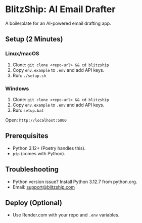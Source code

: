 # BlitzShip: AI Email Drafter

A boilerplate for an AI-powered email drafting app.

## Setup (2 Minutes)

### Linux/macOS
1. Clone: `git clone <repo-url> && cd blitzship`
2. Copy `env.example` to `.env` and add API keys.
3. Run: `./setup.sh`

### Windows
1. Clone: `git clone <repo-url> && cd blitzship`
2. Copy `env.example` to `.env` and add API keys.
3. Run: `setup.bat`

Open: `http://localhost:5000`

## Prerequisites
- Python 3.12+ (Poetry handles this).
- `pip` (comes with Python).

## Troubleshooting
- Python version issue? Install Python 3.12.7 from python.org.
- Email: support@blitzship.com

## Deploy (Optional)
- Use Render.com with your repo and `.env` variables.